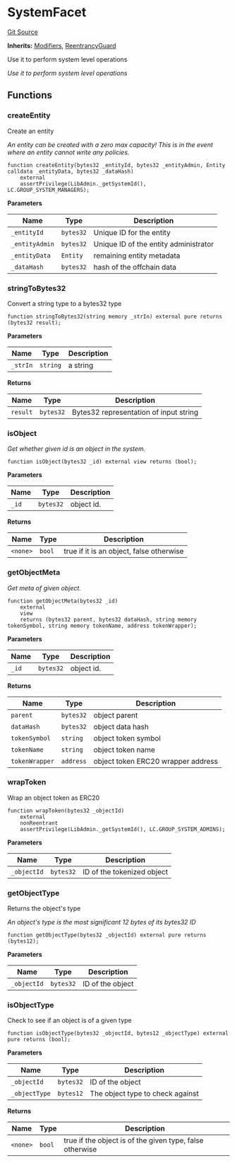 # SystemFacet
[Git Source](https://github.com/nayms/contracts-v3/blob/0aa70a4d39a9875c02cd43cc38c09012f52d800e/src/facets/SystemFacet.sol)

**Inherits:**
[Modifiers](/src/shared/Modifiers.sol/contract.Modifiers.md), [ReentrancyGuard](/src/utils/ReentrancyGuard.sol/abstract.ReentrancyGuard.md)

Use it to perform system level operations

*Use it to perform system level operations*


## Functions
### createEntity

Create an entity

*An entity can be created with a zero max capacity! This is in the event where an entity cannot write any policies.*


```solidity
function createEntity(bytes32 _entityId, bytes32 _entityAdmin, Entity calldata _entityData, bytes32 _dataHash)
    external
    assertPrivilege(LibAdmin._getSystemId(), LC.GROUP_SYSTEM_MANAGERS);
```
**Parameters**

|Name|Type|Description|
|----|----|-----------|
|`_entityId`|`bytes32`|Unique ID for the entity|
|`_entityAdmin`|`bytes32`|Unique ID of the entity administrator|
|`_entityData`|`Entity`|remaining entity metadata|
|`_dataHash`|`bytes32`|hash of the offchain data|


### stringToBytes32

Convert a string type to a bytes32 type


```solidity
function stringToBytes32(string memory _strIn) external pure returns (bytes32 result);
```
**Parameters**

|Name|Type|Description|
|----|----|-----------|
|`_strIn`|`string`|a string|

**Returns**

|Name|Type|Description|
|----|----|-----------|
|`result`|`bytes32`|Bytes32 representation of input string|


### isObject

*Get whether given id is an object in the system.*


```solidity
function isObject(bytes32 _id) external view returns (bool);
```
**Parameters**

|Name|Type|Description|
|----|----|-----------|
|`_id`|`bytes32`|object id.|

**Returns**

|Name|Type|Description|
|----|----|-----------|
|`<none>`|`bool`|true if it is an object, false otherwise|


### getObjectMeta

*Get meta of given object.*


```solidity
function getObjectMeta(bytes32 _id)
    external
    view
    returns (bytes32 parent, bytes32 dataHash, string memory tokenSymbol, string memory tokenName, address tokenWrapper);
```
**Parameters**

|Name|Type|Description|
|----|----|-----------|
|`_id`|`bytes32`|object id.|

**Returns**

|Name|Type|Description|
|----|----|-----------|
|`parent`|`bytes32`|object parent|
|`dataHash`|`bytes32`|object data hash|
|`tokenSymbol`|`string`|object token symbol|
|`tokenName`|`string`|object token name|
|`tokenWrapper`|`address`|object token ERC20 wrapper address|


### wrapToken

Wrap an object token as ERC20


```solidity
function wrapToken(bytes32 _objectId)
    external
    nonReentrant
    assertPrivilege(LibAdmin._getSystemId(), LC.GROUP_SYSTEM_ADMINS);
```
**Parameters**

|Name|Type|Description|
|----|----|-----------|
|`_objectId`|`bytes32`|ID of the tokenized object|


### getObjectType

Returns the object's type

*An object's type is the most significant 12 bytes of its bytes32 ID*


```solidity
function getObjectType(bytes32 _objectId) external pure returns (bytes12);
```
**Parameters**

|Name|Type|Description|
|----|----|-----------|
|`_objectId`|`bytes32`|ID of the object|


### isObjectType

Check to see if an object is of a given type


```solidity
function isObjectType(bytes32 _objectId, bytes12 _objectType) external pure returns (bool);
```
**Parameters**

|Name|Type|Description|
|----|----|-----------|
|`_objectId`|`bytes32`|ID of the object|
|`_objectType`|`bytes12`|The object type to check against|

**Returns**

|Name|Type|Description|
|----|----|-----------|
|`<none>`|`bool`|true if the object is of the given type, false otherwise|


